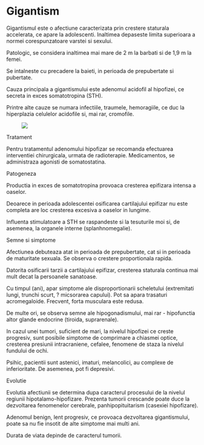 
# Gigantism
Gigantismul este o afectiune caracterizata prin crestere staturala accelerata, ce apare la adolescenti. Inaltimea depaseste limita superioara a normei corespunzatoare varstei si sexului.

Patologic, se considera inaltimea mai mare de 2 m la barbati si de 1,9 m la femei.

Se intalneste cu precadere la baieti, in perioada de prepubertate si pubertate.

Cauza principala a gigantismului este adenomul acidofil al hipofizei, ce secreta in exces somatotropina (STH).

Printre alte cauze se numara infectiile, traumele, hemoragiile, ce duc la hiperplazia celulelor acidofile si, mai rar, cromofile.
<figure class="left"><img src='http://www.yourhormones.info/repository/55.jpg' /></figure>

Tratament

Pentru tratamentul adenomului hipofizar se recomanda efectuarea interventiei chirurgicala, urmata de radioterapie. Medicamentos, se administraza agonisti de somatostatina.


Patogeneza

Productia in exces de somatotropina provoaca cresterea epifizara intensa a oaselor.

Deoarece in perioada adolescentei osificarea cartilajului epifizar nu este completa are loc cresterea excesiva a oaselor in lungime.

Influenta stimulatoare a STH se raspandeste si la tesuturile moi si, de asemenea, la organele interne (splanhnomegalie).

Semne si simptome

Afectiunea debuteaza atat in perioada de prepubertate, cat si in perioada de maturitate sexuala. Se observa o crestere proportionala rapida.

Datorita osificarii tarzii a cartilajului epifizar, cresterea staturala continua mai mult decat la persoanele sanatoase.

Cu timpul (ani), apar simptome ale disproportionarii scheletului (extremitati lungi, trunchi scurt, ? micsorarea capului). Pot sa apara trasaturi acromegaloide. Frecvent, forta musculara este redusa.

De multe ori, se observa semne ale hipogonadismului, mai rar - hipofunctia altor glande endocrine (tiroida, suprarenale).

In cazul unei tumori, suficient de mari, la nivelul hipofizei ce creste progresiv, sunt posibile simptome de comprimare a chiasmei optice, cresterea presiunii intracraniene, cefalee, fenomene de staza la nivelul fundului de ochi.

Psihic, pacientii sunt astenici, imaturi, melancolici, au complexe de inferioritate. De asemenea, pot fi depresivi.

Evolutie

Evolutia afectiunii se determina dupa caracterul procesului de la nivelul regiunii hipotalamo-hipofizare. Prezenta tumorii crescande poate duce la dezvoltarea fenomenelor cerebrale, panhipopituitarism (casexiei hipofizare).

Adenomul benign, lent progresiv, ce provoaca dezvoltarea gigantismului, poate sa nu fie insotit de alte simptome mai multi ani.

Durata de viata depinde de caracterul tumorii.

 

